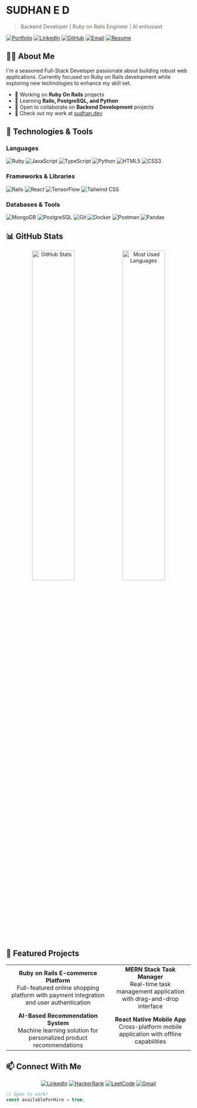# SUDHAN E D
> Backend Developer | Ruby on Rails Engineer | AI enhusiast

[![Portfolio](https://img.shields.io/badge/Portfolio-FF5722?style=flat-square&logo=GoogleChrome&logoColor=white)](https://subtle-gumdrop-0c6ae4.netlify.app/)
[![LinkedIn](https://img.shields.io/badge/LinkedIn-0A66C2?style=flat-square&logo=linkedin&logoColor=white)](https://linkedin.com/in/sudhaned)
[![GitHub](https://img.shields.io/badge/GitHub-24292e?style=flat-square&logo=github&logoColor=white)](https://github.com/sudhan670)
[![Email](https://img.shields.io/badge/Email-4285F4?style=flat-square&logo=gmail&logoColor=white)](mailto:sudhaned08@gmail.com)
[![Resume](https://img.shields.io/badge/Resume-34A853?style=flat-square&logo=googledrive&logoColor=white)](https://drive.google.com/file/d/10cu_FLttLnMEA1zk9UkJ670OuSQwxYnj/view)

## 👨‍💻 About Me

I'm a seasoned Full-Stack Developer passionate about building robust web applications. Currently focused on Ruby on Rails development while exploring new technologies to enhance my skill set.

- 🔭 Working on **Ruby On Rails** projects
- 🌱 Learning **Rails, PostgreSQL, and Python**
- 👯 Open to collaborate on **Backend Development** projects
- 📂 Check out my work at [sudhan.dev](https://subtle-gumdrop-0c6ae4.netlify.app/)

## 🔧 Technologies & Tools

### Languages
![Ruby](https://img.shields.io/badge/Ruby-CC342D?style=flat-square&logo=ruby&logoColor=white)
![JavaScript](https://img.shields.io/badge/JavaScript-F7DF1E?style=flat-square&logo=javascript&logoColor=black)
![TypeScript](https://img.shields.io/badge/TypeScript-3178C6?style=flat-square&logo=typescript&logoColor=white)
![Python](https://img.shields.io/badge/Python-3776AB?style=flat-square&logo=python&logoColor=white)
![HTML5](https://img.shields.io/badge/HTML5-E34F26?style=flat-square&logo=html5&logoColor=white)
![CSS3](https://img.shields.io/badge/CSS3-1572B6?style=flat-square&logo=css3&logoColor=white)

### Frameworks & Libraries
![Rails](https://img.shields.io/badge/Rails-CC0000?style=flat-square&logo=ruby-on-rails&logoColor=white)
![React](https://img.shields.io/badge/React-61DAFB?style=flat-square&logo=react&logoColor=black)
![TensorFlow](https://img.shields.io/badge/TensorFlow-FF6F00?style=flat-square&logo=tensorflow&logoColor=white)
![Tailwind CSS](https://img.shields.io/badge/Tailwind_CSS-38B2AC?style=flat-square&logo=tailwind-css&logoColor=white)

### Databases & Tools
![MongoDB](https://img.shields.io/badge/MongoDB-47A248?style=flat-square&logo=mongodb&logoColor=white)
![PostgreSQL](https://img.shields.io/badge/PostgreSQL-336791?style=flat-square&logo=postgresql&logoColor=white)
![Git](https://img.shields.io/badge/Git-F05032?style=flat-square&logo=git&logoColor=white)
![Docker](https://img.shields.io/badge/Docker-2496ED?style=flat-square&logo=docker&logoColor=white)
![Postman](https://img.shields.io/badge/Postman-FF6C37?style=flat-square&logo=postman&logoColor=white)
![Pandas](https://img.shields.io/badge/Pandas-150458?style=flat-square&logo=pandas&logoColor=white)

## 📊 GitHub Stats

<p align="center">
  <img src="https://github-readme-stats.vercel.app/api?username=sudhan670&show_icons=true&theme=react&hide_border=true&count_private=true" width="48%" alt="GitHub Stats" />
  <img src="https://github-readme-stats.vercel.app/api/top-langs/?username=sudhan670&layout=compact&theme=react&hide_border=true" width="48%" alt="Most Used Languages" />
</p>

## 🌟 Featured Projects

<table>
  <tr>
    <td align="center">
      <strong>Ruby on Rails E-commerce Platform</strong><br>
      Full-featured online shopping platform with payment integration and user authentication
    </td>
    <td align="center">
      <strong>MERN Stack Task Manager</strong><br>
      Real-time task management application with drag-and-drop interface
    </td>
  </tr>
  <tr>
    <td align="center">
      <strong>AI-Based Recommendation System</strong><br>
      Machine learning solution for personalized product recommendations
    </td>
    <td align="center">
      <strong>React Native Mobile App</strong><br>
      Cross-platform mobile application with offline capabilities
    </td>
  </tr>
</table>

## 📫 Connect With Me

<p align="center">
  <a href="https://linkedin.com/in/sudhaned"><img src="https://img.shields.io/badge/LinkedIn-0A66C2?style=for-the-badge&logo=linkedin&logoColor=white" alt="LinkedIn" /></a>
  <a href="https://www.hackerrank.com/sudhaned670"><img src="https://img.shields.io/badge/HackerRank-00EA64?style=for-the-badge&logo=hackerrank&logoColor=white" alt="HackerRank" /></a>
  <a href="https://www.leetcode.com/sudhaned"><img src="https://img.shields.io/badge/LeetCode-FFA116?style=for-the-badge&logo=leetcode&logoColor=white" alt="LeetCode" /></a>
  <a href="mailto:sudhaned08@gmail.com"><img src="https://img.shields.io/badge/Gmail-EA4335?style=for-the-badge&logo=gmail&logoColor=white" alt="Gmail" /></a>
</p>

```javascript
// Open to work? 
const availableForHire = true;
```

